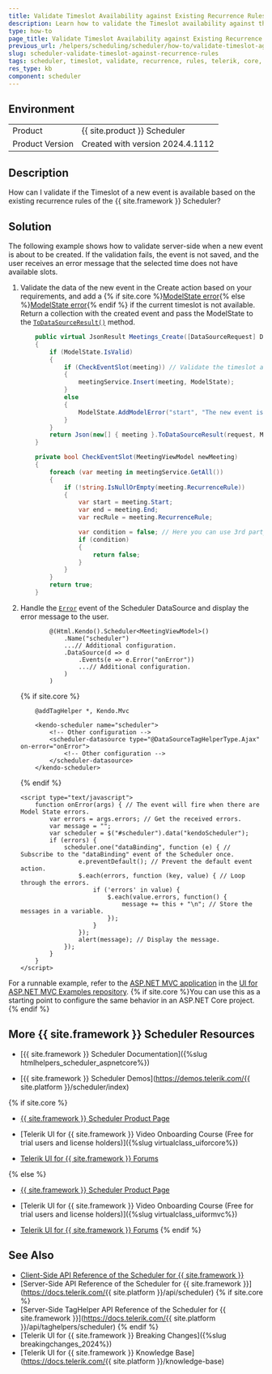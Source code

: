 ```yaml
---
title: Validate Timeslot Availability against Existing Recurrence Rules
description: Learn how to validate the Timeslot availability against the existing recurrence rules of the {{ site.product }} Scheduler.
type: how-to
page_title: Validate Timeslot Availability against Existing Recurrence Rules
previous_url: /helpers/scheduling/scheduler/how-to/validate-timeslot-against-recurrence-rules, /html-helpers/scheduling/scheduler/how-to/validate-timeslot-against-recurrence-rules
slug: scheduler-validate-timeslot-against-recurrence-rules
tags: scheduler, timeslot, validate, recurrence, rules, telerik, core, mvc
res_type: kb
component: scheduler
---
```


## Environment

<table>
 <tr>
  <td>Product</td>
  <td>{{ site.product }} Scheduler</td>
 </tr>
 <tr>
  <td>Product Version</td>
  <td>Created with version 2024.4.1112</td>
 </tr>
</table>

## Description

How can I validate if the Timeslot of a new event is available based on the existing recurrence rules of the {{ site.framework }} Scheduler?

## Solution

The following example shows how to validate server-side when a new event is about to be created. If the validation fails, the event is not saved, and the user receives an error message that the selected time does not have available slots.

1. Validate the data of the new event in the Create action based on your requirements, and add a {% if site.core %}[ModelState error](https://learn.microsoft.com/en-us/dotnet/api/microsoft.aspnetcore.mvc.modelbinding.modelstatedictionary.addmodelerror?view=aspnetcore-9.0){% else %}[ModelState error](https://learn.microsoft.com/en-us/dotnet/api/system.web.mvc.modelstatedictionary.addmodelerror?view=aspnet-mvc-5.2){% endif %} if the current timeslot is not available. Return a collection with the created event and pass the ModelState to the [`ToDataSourceResult()`](/api/kendo.mvc.extensions/queryableextensions#todatasourceresultsystemcollectionsienumerablekendomvcuidatasourcerequestmicrosoftaspnetcoremvcmodelbindingmodelstatedictionary) method.

    ```C#
        public virtual JsonResult Meetings_Create([DataSourceRequest] DataSourceRequest request, MeetingViewModel meeting)
        {
            if (ModelState.IsValid)
            {
                if (CheckEventSlot(meeting)) // Validate the timeslot availability.
                {
                    meetingService.Insert(meeting, ModelState);
                }
                else
                {
                    ModelState.AddModelError("start", "The new event is not allowed because the timeslot is unavailable.");
                }
            }
            return Json(new[] { meeting }.ToDataSourceResult(request, ModelState));
        }

        private bool CheckEventSlot(MeetingViewModel newMeeting)
        {
            foreach (var meeting in meetingService.GetAll())
            {
                if (!string.IsNullOrEmpty(meeting.RecurrenceRule))
                {
                    var start = meeting.Start;
                    var end = meeting.End;
                    var recRule = meeting.RecurrenceRule;

                    var condition = false; // Here you can use 3rd party software like iCal.Net to build up the condition.
                    if (condition)
                    {
                        return false;
                    }
                }
            }
            return true;
        }
    ```

1. Handle the [`Error`](/api/kendo.mvc.ui.fluent/datasourceeventbuilder#errorsystemstring) event of the Scheduler DataSource and display the error message to the user.

    ```HtmlHelper
            @(Html.Kendo().Scheduler<MeetingViewModel>()
                .Name("scheduler")
                ...// Additional configuration.
                .DataSource(d => d
                    .Events(e => e.Error("onError"))
                    ...// Additional configuration.
                )
            )
    ```
    {% if site.core %}
    ```TagHelper
        @addTagHelper *, Kendo.Mvc

        <kendo-scheduler name="scheduler">
            <!-- Other configuration -->
            <scheduler-datasource type="@DataSourceTagHelperType.Ajax" on-error="onError">
                <!-- Other configuration -->
            </scheduler-datasource>
        </kendo-scheduler>
    ```
    {% endif %}
    ```JS
    <script type="text/javascript">
        function onError(args) { // The event will fire when there are Model State errors.
            var errors = args.errors; // Get the received errors.
            var message = "";
            var scheduler = $("#scheduler").data("kendoScheduler");
            if (errors) {
                scheduler.one("dataBinding", function (e) { // Subscribe to the "dataBinding" event of the Scheduler once.
                    e.preventDefault(); // Prevent the default event action.
                    $.each(errors, function (key, value) { // Loop through the errors.
                        if ('errors' in value) {
                            $.each(value.errors, function() {
                                message += this + "\n"; // Store the messages in a variable.
                            });
                        }
                    });
                    alert(message); // Display the message.
                });
            }
        }
    </script>
    ```

For a runnable example, refer to the [ASP.NET MVC application](https://github.com/telerik/ui-for-aspnet-mvc-examples/tree/master/Telerik.Examples.Mvc/Telerik.Examples.Mvc/Areas/SchedulerValidatingTimeslot) in the [UI for ASP.NET MVC Examples repository](https://github.com/telerik/ui-for-aspnet-mvc-examples/tree/master). {% if site.core %}You can use this as a starting point to configure the same behavior in an ASP.NET Core project.{% endif %}

## More {{ site.framework }} Scheduler Resources

* [{{ site.framework }} Scheduler Documentation]({%slug htmlhelpers_scheduler_aspnetcore%})

* [{{ site.framework }} Scheduler Demos](https://demos.telerik.com/{{ site.platform }}/scheduler/index)

{% if site.core %}
* [{{ site.framework }} Scheduler Product Page](https://www.telerik.com/aspnet-core-ui/scheduler)

* [Telerik UI for {{ site.framework }} Video Onboarding Course (Free for trial users and license holders)]({%slug virtualclass_uiforcore%})

* [Telerik UI for {{ site.framework }} Forums](https://www.telerik.com/forums/aspnet-core-ui)

{% else %}
* [{{ site.framework }} Scheduler Product Page](https://www.telerik.com/aspnet-mvc/scheduler)

* [Telerik UI for {{ site.framework }} Video Onboarding Course (Free for trial users and license holders)]({%slug virtualclass_uiformvc%})

* [Telerik UI for {{ site.framework }} Forums](https://www.telerik.com/forums/aspnet-mvc)
{% endif %}

## See Also

* [Client-Side API Reference of the Scheduler for {{ site.framework }}](https://docs.telerik.com/kendo-ui/api/javascript/ui/scheduler)
* [Server-Side API Reference of the Scheduler for {{ site.framework }}](https://docs.telerik.com/{{ site.platform }}/api/scheduler)
{% if site.core %}
* [Server-Side TagHelper API Reference of the Scheduler for {{ site.framework }}](https://docs.telerik.com/{{ site.platform }}/api/taghelpers/scheduler)
{% endif %}
* [Telerik UI for {{ site.framework }} Breaking Changes]({%slug breakingchanges_2024%})
* [Telerik UI for {{ site.framework }} Knowledge Base](https://docs.telerik.com/{{ site.platform }}/knowledge-base)

